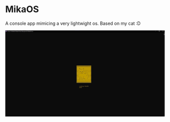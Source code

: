 # MikaOS
A console app mimicing a very lightwight os.
Based on my cat :D

![Alt text](Images/loadingSplash.jpg?raw=true "Title")
